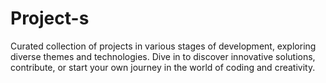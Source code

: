 # Project-s
Curated collection of projects in various stages of development, exploring diverse themes and technologies. Dive in to discover innovative solutions, contribute, or start your own journey in the world of coding and creativity.
